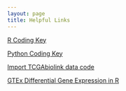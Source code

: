 ```yaml
---
layout: page
title: Helpful Links
---
```





[R Coding Key]([https://github.com/NalaHam/R_helpful_functions])

[Python Coding Key]([https://github.com/NalaHam/Python_helpful_functions/blob/main/stuff])

[Import TCGAbiolink data code]([https://github.com/NalaHam/TCGAbiolinks_helpful_functions])

[GTEx Differential Gene Expression in R]([https://github.com/NalaHam/DEG_tutorial])

